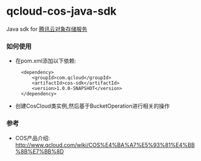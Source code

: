 qcloud-cos-java-sdk
=================================
Java sdk for [腾讯云对象存储服务](http://wiki.qcloud.com/wiki/COS%E4%BA%A7%E5%93%81%E4%BB%8B%E7%BB%8D)

### 如何使用

* 在pom.xml添加以下依赖: 
      
        <dependency>
            <groupId>com.qcloud</groupId>
            <artifactId>cos-sdk</artifactId>
            <version>1.0.0-SNAPSHOT</version>
        </dependency>

* 创建CosCloud类实例,然后基于BucketOperation进行相关的操作


### 参考

* COS产品介绍:  http://www.qcloud.com/wiki/COS%E4%BA%A7%E5%93%81%E4%BB%8B%E7%BB%8D